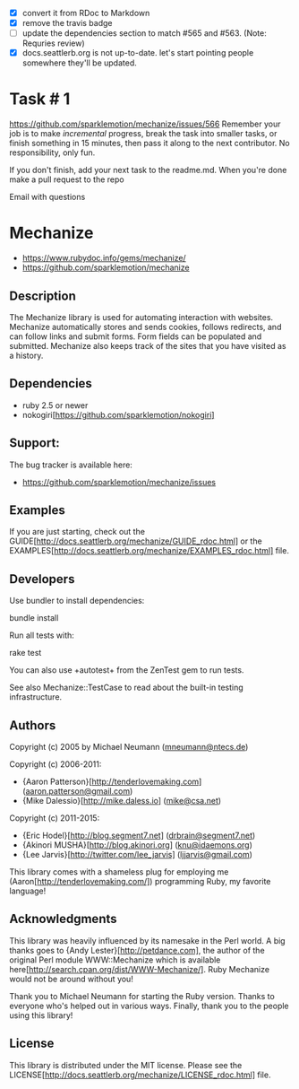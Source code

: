 - [x] convert it from RDoc to Markdown
- [x] remove the travis badge
- [ ] update the dependencies section to match #565 and #563. (Note: Requries review)
- [x] docs.seattlerb.org is not up-to-date. let's start pointing people somewhere they'll be updated.

# Task # 1

https://github.com/sparklemotion/mechanize/issues/566
Remember your job is to make *incremental* progress, break the task into smaller tasks, or finish something in 15 minutes, then pass it along to the next contributor.
No responsibility, only fun.

If you don't finish, add your next task to the readme.md. When you're done make a pull request to the repo

Email with questions

# Mechanize

* https://www.rubydoc.info/gems/mechanize/
* https://github.com/sparklemotion/mechanize

## Description

The Mechanize library is used for automating interaction with websites.
Mechanize automatically stores and sends cookies, follows redirects,
and can follow links and submit forms.  Form fields can be populated and
submitted.  Mechanize also keeps track of the sites that you have visited as
a history.

## Dependencies

* ruby 2.5 or newer
* nokogiri[https://github.com/sparklemotion/nokogiri]

## Support:

The bug tracker is available here:

* https://github.com/sparklemotion/mechanize/issues

## Examples

If you are just starting, check out the GUIDE[http://docs.seattlerb.org/mechanize/GUIDE_rdoc.html] or
the EXAMPLES[http://docs.seattlerb.org/mechanize/EXAMPLES_rdoc.html] file.

## Developers

Use bundler to install dependencies:

  bundle install

Run all tests with:

  rake test

You can also use +autotest+ from the ZenTest gem to run tests.

See also Mechanize::TestCase to read about the built-in testing
infrastructure.

## Authors

Copyright (c) 2005 by Michael Neumann (mneumann@ntecs.de)

Copyright (c) 2006-2011:

* {Aaron Patterson}[http://tenderlovemaking.com] (aaron.patterson@gmail.com)
* {Mike Dalessio}[http://mike.daless.io] (mike@csa.net)

Copyright (c) 2011-2015:

* {Eric Hodel}[http://blog.segment7.net] (drbrain@segment7.net)
* {Akinori MUSHA}[http://blog.akinori.org] (knu@idaemons.org)
* {Lee Jarvis}[http://twitter.com/lee_jarvis] (ljjarvis@gmail.com)

This library comes with a shameless plug for employing me
(Aaron[http://tenderlovemaking.com/]) programming Ruby, my favorite language!

## Acknowledgments

This library was heavily influenced by its namesake in the Perl world.  A big
thanks goes to {Andy Lester}[http://petdance.com],
the author of the original Perl module WWW::Mechanize which is available
here[http://search.cpan.org/dist/WWW-Mechanize/].  Ruby Mechanize would not be around without you!

Thank you to Michael Neumann for starting the Ruby version.  Thanks to everyone
who's helped out in various ways.  Finally, thank you to the people using this
library!

## License

This library is distributed under the MIT license.  Please see the LICENSE[http://docs.seattlerb.org/mechanize/LICENSE_rdoc.html] file.

